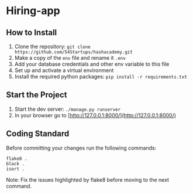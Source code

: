 # Hiring-app

## How to Install

 1. Clone the repository: `git clone https://github.com/54Startups/hashacademy.git`
 2. Make a copy of the `env` file and rename it `.env`
 3. Add your database credentials and other env variable to this file
 4. Set up and activate a virtual environment
 5. Install the required python packages: `pip install -r requirements.txt`

## Start the Project

1. Start the dev server: `./manage.py runserver`
2. In your browser go to [http://127.0.0.1:8000/](http://127.0.0.1:8000/)

## Coding Standard

Before committing your changes run the following commands:

    flake8 .
    black .
    isort .
Note: Fix the issues highlighted by flake8 before moving to the next command. 
